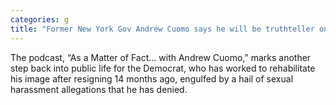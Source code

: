 ```yaml
---
categories: g
title: "Former New York Gov Andrew Cuomo says he will be truthteller on new podcast launching Thursday"
---
```

The podcast, “As a Matter of Fact… with Andrew Cuomo,” marks another step back into public life for the Democrat, who has worked to rehabilitate his image after resigning 14 months ago, engulfed by a hail of sexual harassment allegations that he has denied.